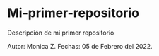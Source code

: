 # Mi-primer-repositorio
Descripción de mi primer repositorio

Autor: Monica Z.
Fechas: 05 de Febrero del 2022.

